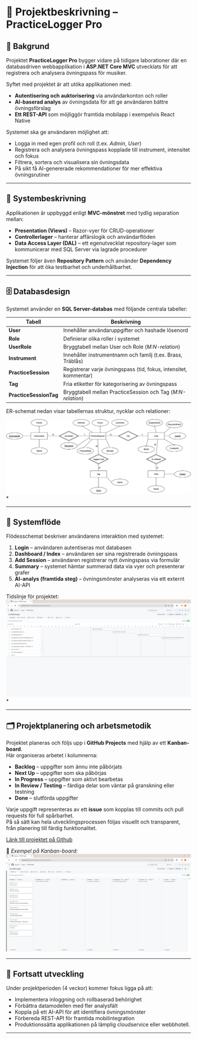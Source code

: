 # 🧭 Projektbeskrivning – PracticeLogger Pro

## 🎯 Bakgrund
Projektet **PracticeLogger Pro** bygger vidare på tidigare laborationer där en databasdriven webbapplikation i **ASP.NET Core MVC** utvecklats för att registrera och analysera övningspass för musiker.  

Syftet med projektet är att utöka applikationen med:
- **Autentisering och auktorisering** via användarkonton och roller  
- **AI-baserad analys** av övningsdata för att ge användaren bättre övningsförslag  
- **Ett REST-API** som möjliggör framtida mobilapp i exempelvis React Native  

Systemet ska ge användaren möjlighet att:
- Logga in med egen profil och roll (t.ex. *Admin*, *User*)  
- Registrera och analysera övningspass kopplade till instrument, intensitet och fokus  
- Filtrera, sortera och visualisera sin övningsdata  
- På sikt få AI-genererade rekommendationer för mer effektiva övningsrutiner  

---

## 🧩 Systembeskrivning
Applikationen är uppbyggd enligt **MVC-mönstret** med tydlig separation mellan:

- **Presentation (Views)** – Razor-vyer för CRUD-operationer  
- **Controllerlager** – hanterar affärslogik och användarflöden  
- **Data Access Layer (DAL)** – ett egenutvecklat repository-lager som kommunicerar med SQL Server via lagrade procedurer  

Systemet följer även **Repository Pattern** och använder **Dependency Injection** för att öka testbarhet och underhållbarhet.

---

## 🗄️ Databasdesign
Systemet använder en **SQL Server-databas** med följande centrala tabeller:

| Tabell | Beskrivning |
|--------|--------------|
| **User** | Innehåller användaruppgifter och hashade lösenord |
| **Role** | Definierar olika roller i systemet |
| **UserRole** | Bryggtabell mellan User och Role (*M:N-relation*) |
| **Instrument** | Innehåller instrumentnamn och familj (t.ex. Brass, Träblås) |
| **PracticeSession** | Registrerar varje övningspass (tid, fokus, intensitet, kommentar) |
| **Tag** | Fria etiketter för kategorisering av övningspass |
| **PracticeSessionTag** | Bryggtabell mellan PracticeSession och Tag (*M:N-relation*) |

ER-schemat nedan visar tabellernas struktur, nycklar och relationer:

![ER-diagrammet](./docs/ER-schema.png)*

---

## 🔄 Systemflöde
Flödesschemat beskriver användarens interaktion med systemet:

1. **Login** – användaren autentiseras mot databasen  
2. **Dashboard / Index** – användaren ser sina registrerade övningspass  
3. **Add Session** – användaren registrerar nytt övningspass via formulär  
4. **Summary** – systemet hämtar summerad data via vyer och presenterar grafer  
5. **AI-analys (framtida steg)** – övningsmönster analyseras via ett externt AI-API  

Tidslinje för projektet:
![flödesschemat](./docs/timeline.png)*

---

## 🗂️ Projektplanering och arbetsmetodik

Projektet planeras och följs upp i **GitHub Projects** med hjälp av ett **Kanban-board**.  
Här organiseras arbetet i kolumnerna:

- **Backlog** – uppgifter som ännu inte påbörjats
- **Next Up** – uppgifter som ska påbörjas
- **In Progress** – uppgifter som aktivt bearbetas  
- **In Review / Testing** – färdiga delar som väntar på granskning eller testning  
- **Done** – slutförda uppgifter  

Varje uppgift representeras av ett **issue** som kopplas till commits och pull requests för full spårbarhet.  
På så sätt kan hela utvecklingsprocessen följas visuellt och transparent, från planering till färdig funktionalitet.

[Länk till projektet på Github](https://github.com/users/webnyman/projects/1)


📎 *Exempel på Kanban-board:*  
![GitHub Projects Kanban Board](./docs/KANBAN.png)

---

## 🧠 Fortsatt utveckling
Under projektperioden (4 veckor) kommer fokus ligga på att:
- Implementera inloggning och rollbaserad behörighet  
- Förbättra datamodellen med fler analysfält  
- Koppla på ett AI-API för att identifiera övningsmönster  
- Förbereda REST-API för framtida mobilintegration
- Produktionssätta applikationen på lämplig cloudservice eller webbhotell.

---

